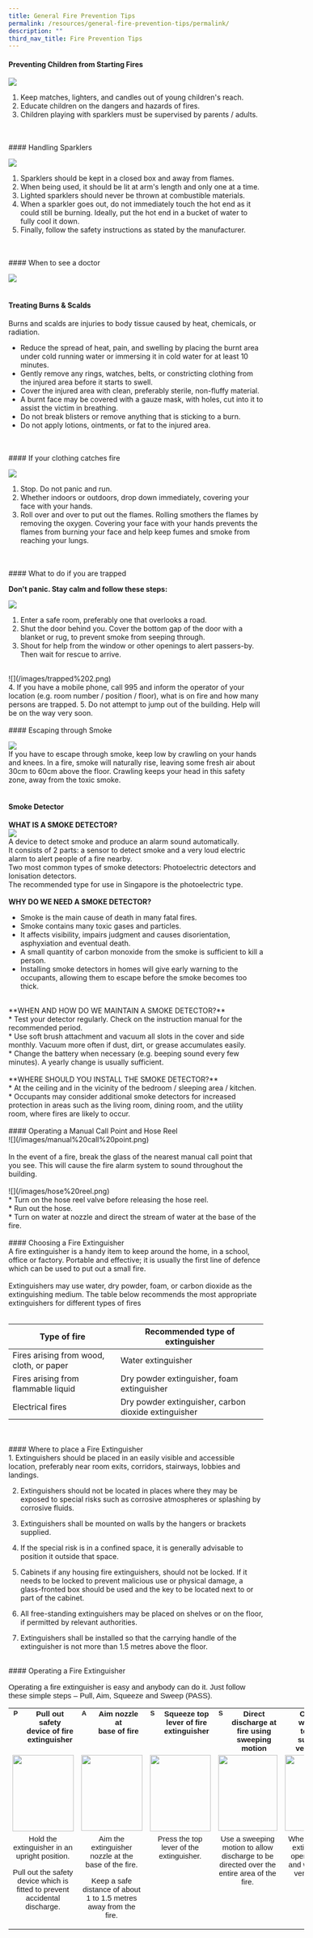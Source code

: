 ```yaml
---
title: General Fire Prevention Tips
permalink: /resources/general-fire-prevention-tips/permalink/
description: ""
third_nav_title: Fire Prevention Tips
---
```

#### Preventing Children from Starting Fires

![](/images/home%20fire.png)

1. Keep matches, lighters, and candles out of young children's reach.
2. Educate children on the dangers and hazards of fires.
3. Children playing with sparklers must be supervised by parents / adults.
<br>
<br>
#### Handling Sparklers

![](/images/sparklers.png)

1. Sparklers should be kept in a closed box and away from flames.
2. When being used, it should be lit at arm's length and only one at a time.
3. Lighted sparklers should never be thrown at combustible materials.
4. When a sparkler goes out, do not immediately touch the hot end as it could still be burning. Ideally, put the hot end in a bucket of water to fully cool it down.
5. Finally, follow the safety instructions as stated by the manufacturer.
<br>
<br>
#### When to see a doctor

![](/images/when%20to%20see%20a%20doctor.png)
<br>
<br>
#### Treating Burns &amp; Scalds

Burns and scalds are injuries to body tissue caused by heat, chemicals, or radiation.

* Reduce the spread of heat, pain, and swelling by placing the burnt area under cold running water or immersing it in cold water for at least 10 minutes.
* Gently remove any rings, watches, belts, or constricting clothing from the injured area before it starts to swell.
* Cover the injured area with clean, preferably sterile, non-fluffy material.
* A burnt face may be covered with a gauze mask, with holes, cut into it to assist the victim in breathing.
* Do not break blisters or remove anything that is sticking to a burn.
* Do not apply lotions, ointments, or fat to the injured area.
<br>
<br>
#### If your clothing catches fire

![](/images/stop%20drop%20roll.png)

1. Stop. Do not panic and run.
2. Whether indoors or outdoors, drop down immediately, covering your face with your hands.
3. Roll over and over to put out the flames.  Rolling smothers the flames by removing the oxygen. Covering your face with your hands prevents the flames from burning your face and help keep fumes and smoke from reaching your lungs.
<br>
<br>
#### What to do if you are trapped

**Don't panic. Stay calm and follow these steps:**

![](/images/trapped%201.png)

1. Enter a safe room, preferably one that overlooks a road.
2. Shut the door behind you. Cover the bottom gap of the door with a blanket or rug, to prevent smoke from seeping through.
3. Shout for help from the window or other openings to alert passers-by. Then wait for rescue to arrive.
<br>
![](/images/trapped%202.png)
<br>
4. If you have a mobile phone, call 995 and inform the operator of your location (e.g. room number / position / floor), what is on fire and how many persons are trapped.
5. Do not attempt to jump out of the building. Help will be on the way very soon.
<br>
<br>
#### Escaping through Smoke

![](/images/escape%20smoke.png)
<br>
If you have to escape through smoke, keep low by crawling on your hands and knees. In a fire, smoke will naturally rise, leaving some fresh air about 30cm to 60cm above the floor. Crawling keeps your head in this safety zone, away from the toxic smoke.
<br>
<br>
#### Smoke Detector

**WHAT IS A SMOKE DETECTOR?**
<br>
![](/images/smoke%20detector.png)
<br>
A device to detect smoke and produce an alarm sound automatically.
<br>
It consists of 2 parts: a sensor to detect smoke and a very loud electric alarm to alert people of a fire nearby.<br>
Two most common types of smoke detectors: Photoelectric detectors and Ionisation detectors.<br>
The recommended type for use in Singapore is the photoelectric type.<br>
<br>
**WHY DO WE NEED A SMOKE DETECTOR?**
<br>
* Smoke is the main cause of death in many fatal fires.<br>
* Smoke contains many toxic gases and particles.<br>
* It affects visibility, impairs judgment and causes disorientation, asphyxiation and eventual death.<br>
* A small quantity of carbon monoxide from the smoke is sufficient to kill a person.<br>
* Installing smoke detectors in homes will give early warning to the occupants, allowing them to escape before the smoke becomes too thick.<br>
<br>
**WHEN AND HOW DO WE MAINTAIN A SMOKE DETECTOR?**
<br>
* Test your detector regularly.  Check on the instruction manual for the recommended period. <br>
* Use soft brush attachment and vacuum all slots in the cover and side monthly.  Vacuum more often if dust, dirt, or grease accumulates easily.<br>
* Change the battery when necessary (e.g. beeping sound every few minutes).  A yearly change is usually sufficient.<br>
<br>
**WHERE SHOULD YOU INSTALL THE SMOKE DETECTOR?**
<br>
* At the ceiling and in the vicinity of the bedroom / sleeping area / kitchen.<br>
* Occupants may consider additional smoke detectors for increased protection in areas such as the living room, dining room, and the utility room, where fires are likely to occur.
<br>
<br>
#### Operating a Manual Call Point and Hose Reel
<br>
![](/images/manual%20call%20point.png)<br>
<br>
In the event of a fire, break the glass of the nearest manual call point that you see.  This will cause the fire alarm system to sound throughout the building.<br>
<br>
![](/images/hose%20reel.png)<br>
* Turn on the hose reel valve before releasing the hose reel.<br>
* Run out the hose.<br>
* Turn on water at nozzle and direct the stream of water at the base of the fire.<br>
<br>
#### Choosing a Fire Extinguisher
<br>
A fire extinguisher is a handy item to keep around the home, in a school, office or factory. Portable and effective; it is usually the first line of defence which can be used to put out a small fire.
<br>
<br>
Extinguishers may use water, dry powder, foam, or carbon dioxide as the extinguishing medium. The table below recommends the most appropriate extinguishers for different types of fires<br>
<br>


| Type of fire | Recommended type of extinguisher | 
| -------- | -------- | 
| Fires arising from wood, cloth, or paper     | Water extinguisher     | 
| Fires arising from flammable liquid    | Dry powder extinguisher, foam extinguisher     | 
| Electrical fires    | Dry powder extinguisher, carbon dioxide extinguisher     | 
<br>
<br>
#### Where to place a Fire Extinguisher
<br>
1.  Extinguishers should be placed in an easily visible and accessible location, preferably near room exits, corridors, stairways, lobbies and landings.<br>

2.  Extinguishers should not be located in places where they may be exposed to special risks such as corrosive atmospheres or splashing by corrosive fluids. <br>

3.  Extinguishers shall be mounted on walls by the hangers or brackets supplied.<br>

4.  If the special risk is in a confined space, it is generally advisable to position it outside that space.<br>

5.  Cabinets if any housing fire extinguishers, should not be locked. If it needs to be locked to prevent malicious use or physical damage, a glass-fronted box should be used and the key to be located next to or part of the cabinet.<br>

6.  All free-standing extinguishers may be placed on shelves or on the floor, if permitted by relevant authorities.<br>

7.  Extinguishers shall be installed so that the carrying handle of the extinguisher is not more than 1.5 metres above the floor.<br>
<br>
#### Operating a Fire Extinguisher



<p style="font-family: Geneva, Arial, Helvetica, sans-serif; font-size: 15px;" class="smalltxt">Operating a fire extinguisher is easy and anybody can do it. Just follow these simple steps – Pull, Aim, Squeeze and Sweep (PASS).</p>
<table cellpadding="10" cellspacing="0" border="0" style="text-align: center; width: 585px;">
<tbody>
<tr valign="top">
<td width="12" style="font-family: Geneva, Arial, Helvetica, sans-serif; font-size: 15px;" class="smalltxt"><b><span style="font-size: small;">P</span></b></td>
<td width="89" style="font-family: Geneva, Arial, Helvetica, sans-serif; font-size: 15px;" class="smalltxt"><b>Pull out safety<br>device of fire<br>extinguisher</b></td>
<td width="12" style="font-family: Geneva, Arial, Helvetica, sans-serif; font-size: 15px;" class="smalltxt"><b><span style="font-size: small;">A</span></b></td>
<td width="95" style="font-family: Geneva, Arial, Helvetica, sans-serif; font-size: 15px;" class="smalltxt"><b>Aim nozzle at<br>base of fire</b></td>
<td width="10" style="font-family: Geneva, Arial, Helvetica, sans-serif; font-size: 15px;" class="smalltxt"><b><span style="font-size: small;">S</span></b></td>
<td width="92" style="font-family: Geneva, Arial, Helvetica, sans-serif; font-size: 15px;" class="smalltxt"><b>Squeeze top<br>lever of fire<br>extinguisher</b></td>
<td width="10" style="font-family: Geneva, Arial, Helvetica, sans-serif; font-size: 15px;" class="smalltxt"><b><span style="font-size: small;">S</span></b></td>
<td width="89" style="font-family: Geneva, Arial, Helvetica, sans-serif; font-size: 15px;" class="smalltxt"><b>Direct discharge at fire using sweeping<br>motion</b></td>
<td width="172" style="font-family: Geneva, Arial, Helvetica, sans-serif; font-size: 15px;" class="smalltxt"><b>Open all windows<br>to allow sufficient<br>ventilation</b></td>
</tr>
<tr valign="top">
<td width="121" colspan="2" style="font-family: Geneva, Arial, Helvetica, sans-serif; font-size: 15px;" class="smalltxt"><img border="0" height="151" width="121" alt="" src="../images/extinguisher1.png"></td>
<td width="107" colspan="2" style="font-family: Geneva, Arial, Helvetica, sans-serif; font-size: 15px;" class="smalltxt"><img border="0" height="150" width="121" alt="" src="../images/extinguisher2.png"></td>
<td width="102" colspan="2" style="font-family: Geneva, Arial, Helvetica, sans-serif; font-size: 15px;" class="smalltxt"><img border="0" height="151" width="120" alt="" src="../images/extinguisher3.png"></td>
<td width="99" colspan="2" style="font-family: Geneva, Arial, Helvetica, sans-serif; font-size: 15px;" class="smalltxt"><img border="0" height="150" width="117" alt="" src="../images/extinguisher4.png"></td>
<td width="172" style="font-family: Geneva, Arial, Helvetica, sans-serif; font-size: 15px;" class="smalltxt"><img border="0" height="150" width="118" alt="" src="../images/extinguisher5.png"></td>
</tr>
<tr valign="top">
<td width="121" colspan="2" style="font-family: Geneva, Arial, Helvetica, sans-serif; font-size: 15px;" class="smalltxt"><span class="smalltxt">Hold the extinguisher in an upright position.</span>
<p><span class="smalltxt">Pull out the safety device which is fitted to prevent accidental discharge.</span></p>
</td>
<td width="107" colspan="2" style="font-family: Geneva, Arial, Helvetica, sans-serif; font-size: 15px;" class="smalltxt"><span class="smalltxt">Aim the extinguisher nozzle at the base of the fire.</span>
<p><span class="smalltxt">Keep a safe distance of about 1 to 1.5 metres away from the fire.</span></p>
</td>
<td width="102" colspan="2" style="font-family: Geneva, Arial, Helvetica, sans-serif; font-size: 15px;" class="smalltxt"><span class="smalltxt">Press the top lever of the extinguisher.</span></td>
<td width="99" colspan="2" style="font-family: Geneva, Arial, Helvetica, sans-serif; font-size: 15px;" class="smalltxt"><span class="smalltxt">Use a sweeping motion to allow discharge to be directed over the entire area of the fire.</span></td>
<td width="172" style="font-family: Geneva, Arial, Helvetica, sans-serif; font-size: 15px;" class="smalltxt"><span class="smalltxt">When the fire is extinguished, open all doors and windows to ventilate the area.</span></td>
</tr>
</tbody>
</table>